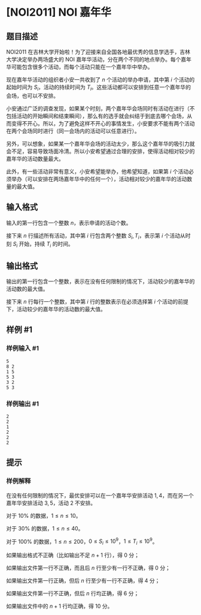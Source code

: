 # [NOI2011] NOI 嘉年华

## 题目描述

NOI2011 在吉林大学开始啦！为了迎接来自全国各地最优秀的信息学选手，吉林大学决定举办两场盛大的 NOI 嘉年华活动，分在两个不同的地点举办。每个嘉年华可能包含很多个活动，而每个活动只能在一个嘉年华中举办。

现在嘉年华活动的组织者小安一共收到了 $n$ 个活动的举办申请，其中第 $i$ 个活动的起始时间为 $S_i$，活动的持续时间为 $T_i$。这些活动都可以安排到任意一个嘉年华的会场，也可以不安排。

小安通过广泛的调查发现，如果某个时刻，两个嘉年华会场同时有活动在进行（不包括活动的开始瞬间和结束瞬间），那么有的选手就会纠结于到底去哪个会场，从而变得不开心。所以，为了避免这样不开心的事情发生，小安要求不能有两个活动在两个会场同时进行（同一会场内的活动可以任意进行）。

另外，可以想象，如果某一个嘉年华会场的活动太少，那么这个嘉年华的吸引力就会不足，容易导致场面冷清。所以小安希望通过合理的安排，使得活动相对较少的嘉年华的活动数量最大。

此外，有一些活动非常有意义，小安希望能举办，他希望知道，如果第 $i$ 个活动必须举办（可以安排在两场嘉年华中的任何一个），活动相对较少的嘉年华的活动数量的最大值。


## 输入格式

输入的第一行包含一个整数 $n$，表示申请的活动个数。

接下来 $n$ 行描述所有活动，其中第 $i$ 行包含两个整数 $S_i,T_i$，表示第 $i$ 个活动从时刻 $S_i$ 开始，持续 $T_i$ 的时间。


## 输出格式

输出的第一行包含一个整数，表示在没有任何限制的情况下，活动较少的嘉年华的活动数的最大值。

接下来 $n$ 行每行一个整数，其中第 $i$ 行的整数表示在必须选择第 $i$ 个活动的前提下，活动较少的嘉年华的活动数的最大值。


## 样例 #1

### 样例输入 #1
```
5 
8 2 
1 5 
5 3 
3 2 
5 3
```

### 样例输出 #1

```
2 
2 
1 
2 
2 
2
```

## 提示

### 样例解释

在没有任何限制的情况下，最优安排可以在一个嘉年华安排活动 $1, 4$，而在另一个嘉年华安排活动 $3, 5$，活动 $2$ 不安排。

对于 $10\%$ 的数据，$1\leq n\leq 10$。

对于 $30\%$ 的数据，$1\leq n\leq 40$。

对于 $100\%$ 的数据，$1\leq n\leq 200$，$0\leq S_i\leq 10^9$，$1\leq T_i\leq 10^9$。

如果输出格式不正确（比如输出不足 $n+1$ 行），得 $0$ 分；

如果输出文件第一行不正确，而且后 $n$ 行至少有一行不正确，得 $0$ 分；

如果输出文件第一行正确，但后 $n$ 行至少有一行不正确，得 $4$ 分；

如果输出文件第一行不正确，但后 $n$ 行均正确，得 $6$ 分；

如果输出文件中的 $n+1$ 行均正确，得 $10$ 分。

